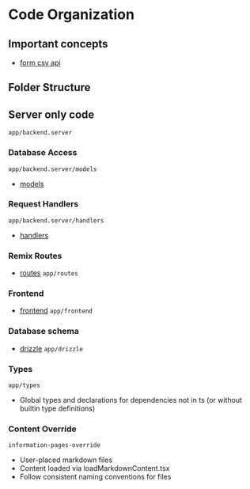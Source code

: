 # Code Organization

## Important concepts
- [form csv api](form-csv-api)

## Folder Structure

## Server only code
`app/backend.server`

### Database Access
`app/backend.server/models`
- [models](models)

### Request Handlers
`app/backend.server/handlers`
- [handlers](handlers)

### Remix Routes
- [routes](routes)
`app/routes`

### Frontend
- [frontend](frontend)
`app/frontend`

### Database schema
- [drizzle](drizzle)
`app/drizzle`

### Types
`app/types`
- Global types and declarations for dependencies not in ts (or without builtin type definitions)

### Content Override
`information-pages-override`
- User-placed markdown files
- Content loaded via loadMarkdownContent.tsx
- Follow consistent naming conventions for files

